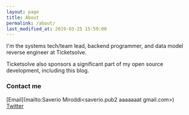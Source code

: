 ```yaml
---
layout: page
title: About
permalink: /about/
last_modified_at: 2019-03-25 15:59:00
---
```


I'm the systems tech/team lead, backend programmer, and data model reverse engineer at Ticketsolve.

Ticketsolve also sponsors a significant part of my open source development, including this blog.

### Contact me

[Email](mailto:Saverio Miroddi<saverio.pub2 aaaaaaat gmail.com>)  
[Twitter](https://twitter.com/64kramsystem)